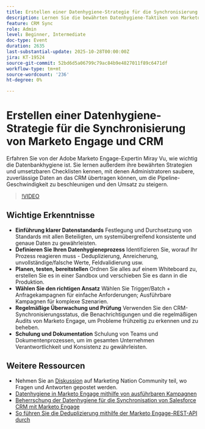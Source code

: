 ```yaml
---
title: Erstellen einer Datenhygiene-Strategie für die Synchronisierung von Marketo Engage und CRM
description: Lernen Sie die bewährten Datenhygiene-Taktiken von Marketo Champion Miray Vu kennen, um saubere CRM-Daten sicherzustellen, die Pipeline-Geschwindigkeit zu beschleunigen und ein zuverlässiges Umsatzwachstum zu erzielen.
feature: CRM Sync
role: Admin
level: Beginner, Intermediate
doc-type: Event
duration: 2635
last-substantial-update: 2025-10-28T00:00:00Z
jira: KT-19524
source-git-commit: 52bd6d5a06799c79ac84b9e4827011f89c6471df
workflow-type: tm+mt
source-wordcount: '236'
ht-degree: 0%

---
```



# Erstellen einer Datenhygiene-Strategie für die Synchronisierung von Marketo Engage und CRM

Erfahren Sie von der Adobe Marketo Engage-Expertin Miray Vu, wie wichtig die Datenbankhygiene ist. Sie lernen außerdem ihre bewährten Strategien und umsetzbaren Checklisten kennen, mit denen Administratoren saubere, zuverlässige Daten an das CRM übertragen können, um die Pipeline-Geschwindigkeit zu beschleunigen und den Umsatz zu steigern.

>[!VIDEO](https://video.tv.adobe.com/v/3476321/?learn=on&enablevpops)

## Wichtige Erkenntnisse

* **Einführung klarer Datenstandards** Festlegung und Durchsetzung von Standards mit allen Beteiligten, um systemübergreifend konsistente und genaue Daten zu gewährleisten.
* **Definieren Sie Ihren Datenhygieneprozess** Identifizieren Sie, worauf Ihr Prozess reagieren muss - Deduplizierung, Anreicherung, unvollständige/falsche Werte, Feldvalidierung usw.
* **Planen, testen, bereitstellen** Ordnen Sie alles auf einem Whiteboard zu, erstellen Sie es in einer Sandbox und verschieben Sie es dann in die Produktion.
* **Wählen Sie den richtigen Ansatz** Wählen Sie Trigger/Batch + Anfragekampagnen für einfache Anforderungen; Ausführbare Kampagnen für komplexe Szenarien.
* **Regelmäßige Überwachung und Prüfung** Verwenden Sie den CRM-Synchronisierungsstatus, die Benachrichtigungen und die regelmäßigen Audits von Marketo Engage, um Probleme frühzeitig zu erkennen und zu beheben.
* **Schulung und Dokumentation** Schulung von Teams und Dokumentenprozessen, um im gesamten Unternehmen Verantwortlichkeit und Konsistenz zu gewährleisten.

## Weitere Ressourcen

* Nehmen Sie an [Diskussion](https://nation.marketo.com/t5/product-blogs/learn-from-your-peers-webinar-building-a-data-hygiene-strategy/ba-p/358425) auf Marketing Nation Community teil, wo Fragen und Antworten gepostet werden.
* [Datenhygiene in Marketo Engage mithilfe von ausführbaren Kampagnen](https://business.adobe.com/de/summit/2025/sessions/marketo-engage-data-hygiene-strategies-s212.html)
* [Beherrschung der Datenhygiene für die Synchronisation von Salesforce CRM mit Marketo Engage](https://experienceleague.adobe.com/de/perspectives/mastering-data-hygiene-for-salesforce-crm-sync-with-marketo-engage)
* [So führen Sie die Deduplizierung mithilfe der Marketo Engage-REST-API durch](https://www.revenuepulse.com/blog/how-to-perform-deduplication-using-the-marketo-api/)